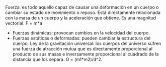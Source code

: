 Fuerza: es todo aquello capaz de causar una deformación en un cuerpo o cambiar su estado de movimiento o reposo. Está directamente relacionada con la masa de un cuerpo y la aceleración que obtiene. Es una magnitud vectorial. F = m*a
- Fuerzas dinámicas: provocan cambios en la velocidad del cuerpo.
- Fuerzas estáticas o deformadas: pueden cambiar la estructura del cuerpo.
Ley de la gravitación universal: los cuerpos del universo sufren una fuerza de atracción mutua que es directamente proporcional al producto de sus masas e inversamente proporcional al cuadrado de la distancia que los separa. G = (m1*m2)/d^2.
